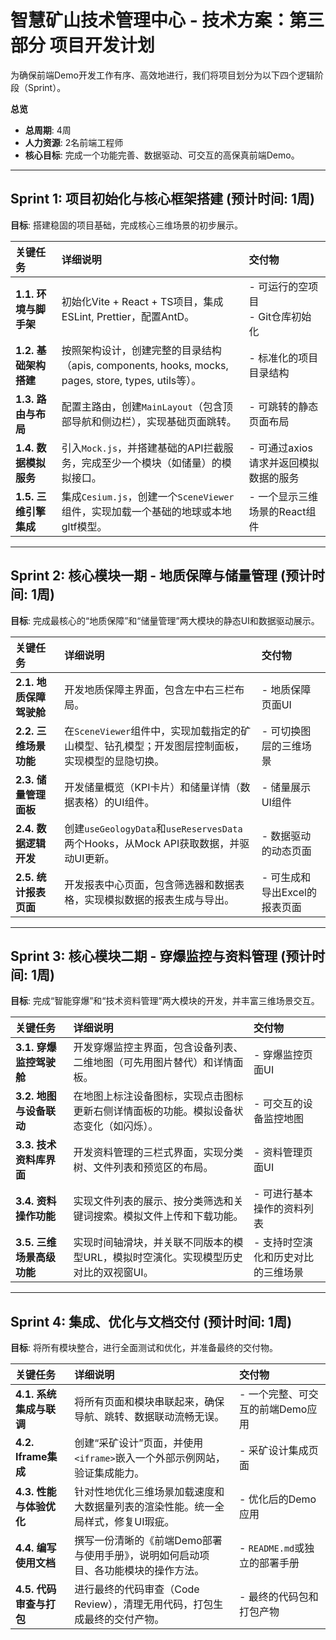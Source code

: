 # 智慧矿山技术管理中心 - 技术方案：第三部分 项目开发计划

为确保前端Demo开发工作有序、高效地进行，我们将项目划分为以下四个逻辑阶段（Sprint）。

**总览**

- **总周期**: 4周
- **人力资源**: 2名前端工程师
- **核心目标**: 完成一个功能完善、数据驱动、可交互的高保真前端Demo。

---

## Sprint 1: 项目初始化与核心框架搭建 (预计时间: 1周)

**目标**: 搭建稳固的项目基础，完成核心三维场景的初步展示。

| 关键任务 | 详细说明 | 交付物 |
| :--- | :--- | :--- |
| **1.1. 环境与脚手架** | 初始化Vite + React + TS项目，集成ESLint, Prettier，配置AntD。 | - 可运行的空项目<br>- Git仓库初始化 |
| **1.2. 基础架构搭建** | 按照架构设计，创建完整的目录结构（apis, components, hooks, mocks, pages, store, types, utils等）。 | - 标准化的项目目录结构 |
| **1.3. 路由与布局** | 配置主路由，创建`MainLayout`（包含顶部导航和侧边栏），实现基础页面跳转。 | - 可跳转的静态页面布局 |
| **1.4. 数据模拟服务** | 引入`Mock.js`，并搭建基础的API拦截服务，完成至少一个模块（如储量）的模拟接口。 | - 可通过axios请求并返回模拟数据的服务 |
| **1.5. 三维引擎集成** | 集成`Cesium.js`，创建一个`SceneViewer`组件，实现加载一个基础的地球或本地gltf模型。 | - 一个显示三维场景的React组件 |

---

## Sprint 2: 核心模块一期 - 地质保障与储量管理 (预计时间: 1周)

**目标**: 完成最核心的“地质保障”和“储量管理”两大模块的静态UI和数据驱动展示。

| 关键任务 | 详细说明 | 交付物 |
| :--- | :--- | :--- |
| **2.1. 地质保障驾驶舱** | 开发地质保障主界面，包含左中右三栏布局。 | - 地质保障页面UI |
| **2.2. 三维场景功能** | 在`SceneViewer`组件中，实现加载指定的矿山模型、钻孔模型；开发图层控制面板，实现模型的显隐切换。 | - 可切换图层的三维场景 |
| **2.3. 储量管理面板** | 开发储量概览（KPI卡片）和储量详情（数据表格）的UI组件。 | - 储量展示UI组件 |
| **2.4. 数据逻辑开发** | 创建`useGeologyData`和`useReservesData`两个Hooks，从Mock API获取数据，并驱动UI更新。 | - 数据驱动的动态页面 |
| **2.5. 统计报表页面** | 开发报表中心页面，包含筛选器和数据表格，实现模拟数据的报表生成与导出。 | - 可生成和导出Excel的报表页面 |

---

## Sprint 3: 核心模块二期 - 穿爆监控与资料管理 (预计时间: 1周)

**目标**: 完成“智能穿爆”和“技术资料管理”两大模块的开发，并丰富三维场景交互。

| 关键任务 | 详细说明 | 交付物 |
| :--- | :--- | :--- |
| **3.1. 穿爆监控驾驶舱** | 开发穿爆监控主界面，包含设备列表、二维地图（可先用图片替代）和详情面板。 | - 穿爆监控页面UI |
| **3.2. 地图与设备联动** | 在地图上标注设备图标，实现点击图标更新右侧详情面板的功能。模拟设备状态变化（如闪烁）。 | - 可交互的设备监控地图 |
| **3.3. 技术资料库界面** | 开发资料管理的三栏式界面，实现分类树、文件列表和预览区的布局。 | - 资料管理页面UI |
| **3.4. 资料操作功能** | 实现文件列表的展示、按分类筛选和关键词搜索。模拟文件上传和下载功能。 | - 可进行基本操作的资料列表 |
| **3.5. 三维场景高级功能** | 实现时间轴滑块，并关联不同版本的模型URL，模拟时空演化。实现模型历史对比的双视窗UI。 | - 支持时空演化和历史对比的三维场景 |

---

## Sprint 4: 集成、优化与文档交付 (预计时间: 1周)

**目标**: 将所有模块整合，进行全面测试和优化，并准备最终的交付物。

| 关键任务 | 详细说明 | 交付物 |
| :--- | :--- | :--- |
| **4.1. 系统集成与联调** | 将所有页面和模块串联起来，确保导航、跳转、数据联动流畅无误。 | - 一个完整、可交互的前端Demo应用 |
| **4.2. Iframe集成** | 创建“采矿设计”页面，并使用`<iframe>`嵌入一个外部示例网站，验证集成能力。 | - 采矿设计集成页面 |
| **4.3. 性能与体验优化** | 针对性地优化三维场景加载速度和大数据量列表的渲染性能。统一全局样式，修复UI瑕疵。 | - 优化后的Demo应用 |
| **4.4. 编写使用文档** | 撰写一份清晰的《前端Demo部署与使用手册》，说明如何启动项目、各功能模块的操作方法。 | - `README.md`或独立的部署手册 |
| **4.5. 代码审查与打包** | 进行最终的代码审查（Code Review），清理无用代码，打包生成最终的交付产物。 | - 最终的代码包和打包产物 |